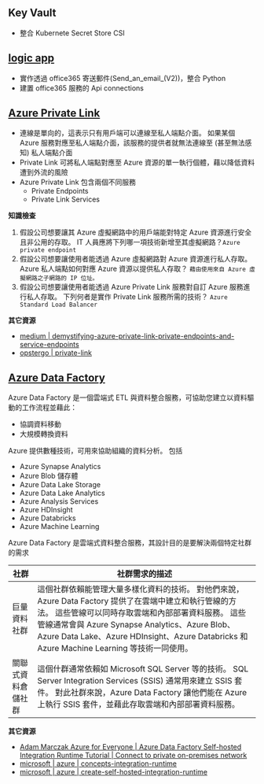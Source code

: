 ## Key Vault
- 整合 Kubernete Secret Store CSI
## [logic app](https://learn.microsoft.com/zh-tw/training/modules/intro-to-logic-apps/)
- 實作透過 office365 寄送郵件(Send_an_email_(V2))，整合 Python
- 建置 office365 服務的 Api connections
## [Azure Private Link](https://learn.microsoft.com/zh-tw/training/modules/introduction-azure-private-link/)
- 連線是單向的，這表示只有用戶端可以連線至私人端點介面。 如果某個 Azure 服務對應至私人端點介面，該服務的提供者就無法連線至 (甚至無法感知) 私人端點介面
- Private Link 可將私人端點對應至 Azure 資源的單一執行個體，藉以降低資料遭到外流的風險
- Azure Private Link 包含兩個不同服務
  - Private Endpoints 
  - Private Link Services

**知識檢查**
1. 假設公司想要讓其 Azure 虛擬網路中的用戶端能對特定 Azure 資源進行安全且非公用的存取。 IT 人員應將下列哪一項技術新增至其虛擬網路？`Azure private endpoint`
2. 假設公司想要讓使用者能透過 Azure 虛擬網路對 Azure 資源進行私人存取。 Azure 私人端點如何對應 Azure 資源以提供私人存取？ `藉由使用來自 Azure 虛擬網路之子網路的 IP 位址。`
3. 假設公司想要讓使用者能透過 Azure Private Link 服務對自訂 Azure 服務進行私人存取。 下列何者是實作 Private Link 服務所需的技術？ `Azure Standard Load Balancer`
 
**其它資源**
- [medium | demystifying-azure-private-link-private-endpoints-and-service-endpoints](https://medium.com/@mbnarayn/demystifying-azure-private-link-private-endpoints-and-service-endpoints-7b309ba96fa1)
- [opstergo | private-link](https://www.opstergo.com/blog/azure-private-link-private-link-service-private-endpoint-virtual-network-service-endpoint-what-is-the-difference)

## [Azure Data Factory](https://learn.microsoft.com/zh-tw/training/modules/intro-to-azure-data-factory/)
Azure Data Factory 是一個雲端式 ETL 與資料整合服務，可協助您建立以資料驅動的工作流程並藉此：
- 協調資料移動
- 大規模轉換資料

Azure 提供數種技術，可用來協助組織的資料分析。 包括
- Azure Synapse Analytics
- Azure Blob 儲存體
- Azure Data Lake Storage
- Azure Data Lake Analytics
- Azure Analysis Services
- Azure HDInsight
- Azure Databricks
- Azure Machine Learning

Azure Data Factory 是雲端式資料整合服務，其設計目的是要解決兩個特定社群的需求

|社群	|社群需求的描述|
|---|---|
|巨量資料社群	|這個社群依賴能管理大量多樣化資料的技術。 對他們來說，Azure Data Factory 提供了在雲端中建立和執行管線的方法。 這些管線可以同時存取雲端和內部部署資料服務。 這些管線通常會與 Azure Synapse Analytics、Azure Blob、Azure Data Lake、Azure HDInsight、Azure Databricks 和 Azure Machine Learning 等技術一同使用。|
|關聯式資料倉儲社群|	這個什群通常依賴如 Microsoft SQL Server 等的技術。 SQL Server Integration Services (SSIS) 通常用來建立 SSIS 套件。 對此社群來說，Azure Data Factory 讓他們能在 Azure 上執行 SSIS 套件，並藉此存取雲端和內部部署資料服務。|

**其它資源**

- [ Adam Marczak Azure for Everyone | Azure Data Factory Self-hosted Integration Runtime Tutorial | Connect to private on-premises network ](https://www.youtube.com/watch?v=weiHOeje-QA&ab_channel=AdamMarczak-AzureforEveryone)
- [microsoft | azure | concepts-integration-runtime](https://learn.microsoft.com/zh-tw/azure/data-factory/concepts-integration-runtime)
- [microsoft | azure | create-self-hosted-integration-runtime](https://learn.microsoft.com/zh-tw/azure/data-factory/create-self-hosted-integration-runtime?tabs=data-factory#configure-a-self-hosted-ir-via-ui)
